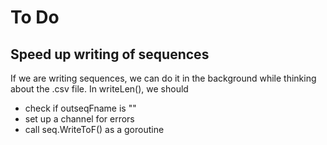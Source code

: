 # To Do

## Speed up writing of sequences
If we are writing sequences, we can do it in the background while thinking about the .csv file.
In writeLen(), we should 

 - check if outseqFname is ""
 - set up a channel for errors
 - call seq.WriteToF() as a goroutine
 

